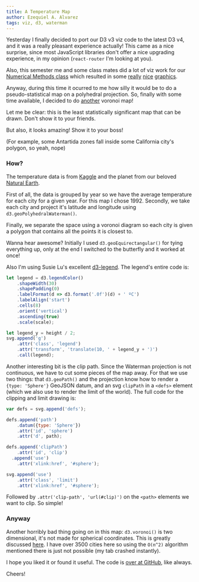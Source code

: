 ```yaml
---
title: A Temperature Map
author: Ezequiel A. Alvarez
tags: viz, d3, waterman
---
```


<link rel="stylesheet" type="text/css" href="/files/butterfly-temp/styles.css" />

Yesterday I finally decided to port our D3 v3 viz code to the latest D3 v4,
and it was a really pleasant experience actually!
This came as a nice surprise, since most JavaScript libraries
don't offer a nice upgrading experience, in my opinion
(`react-router` I'm looking at you).

Also, this semester me and some class mates did a lot of viz work for our [Numerical Methods class](http://www-2.dc.uba.ar/materias/metnum/homepage.html)
which resulted in some [really](/files/hist-cant-gamma-k.png) [nice](/files/ranking_distance.png) [graphics](/files/world_temp_cross_full_poly.png).

Anyway, during this time it ocurred to me how silly it would be to do a pseudo-statistical map on a polyhedral projection.
So, finally with some time available, I decided to do [another](/posts/2015-05-07-primera-division-voronoi.html) voronoi map!

<div id="map" class="center"></div>

Let me be clear: this is the least statistically significant map that can be drawn. Don't show it to your friends.

But also, it looks amazing! Show it to your boss!

(For example, some Antartida zones fall inside some California city's polygon, so yeah, nope)

### How?

The temperature data is from [Kaggle](http://kaggle.com/berkeleyearth/climate-change-earth-surface-temperature-data) and the planet from our beloved [Natural Earth](http://naturalearthdata.com).

First of all, the data is grouped by year so we have the average temperature for each city for a given year. For this map I chose 1992. Secondly, we take each city and project it's latitude and longitude using `d3.geoPolyhedralWaterman()`.

Finally, we separate the space using a voronoi diagram so each city is given a polygon that contains all the points it is closest to.

Wanna hear awesome? Initially I used `d3.geoEquirectangular()` for tying everything up, only at the end I switched to the butterfly and it worked at once!

Also I'm using Susie Lu's excellent [d3-legend](http://d3-legend.susielu.com/). The legend's entire code is:

```javascript
let legend = d3.legendColor()
    .shapeWidth(30)
    .shapePadding(0)
    .labelFormat(d => d3.format('.0f')(d) + ' ºC')
    .labelAlign('start')
    .cells(8)
    .orient('vertical')
    .ascending(true)
    .scale(scale);

let legend_y = height / 2;
svg.append('g')
    .attr('class', 'legend')
    .attr('transform', 'translate(10, ' + legend_y + ')')
    .call(legend);
```

Another interesting bit is the clip path. Since the Waterman projection is not continuous, we have to cut some pieces of the map away. For that we use two things: that `d3.geoPath()` and the projection know how to render a `{type: 'Sphere'}` GeoJSON datum, and an svg `clipPath` in a `<defs>` element (which we also use to render the limit of the world). The full code for the clipping and limit drawing is:

```javascript
var defs = svg.append('defs');

defs.append('path')
    .datum({type: 'Sphere'})
    .attr('id', 'sphere')
    .attr('d', path);

defs.append('clipPath')
    .attr('id', 'clip')
  .append('use')
    .attr('xlink:href', '#sphere');

svg.append('use')
    .attr('class', 'limit')
    .attr('xlink:href', '#sphere');
```

Followed by `.attr('clip-path', 'url(#clip)')` on the `<path>` elements we want to clip. So simple!

### Anyway

Another horribly bad thing going on in this map: `d3.voronoi()` is two dimensional, it's not made for spherical coordinates. This is greatly discussed [here](https://github.com/d3/d3/issues/1820). I have over 3500 cities here so using the `O(n^2)` algorithm mentioned there is just not possible (my tab crashed instantly).

I hope you liked it or found it useful. The code is [over at GitHub](https://github.com/alvare/clrnds-blog/tree/master/files/butterfly-temp/main.js), like always.

Cheers!

<script src="https://unpkg.com/d3@4"></script>
<script src="https://unpkg.com/lodash@4"></script>
<script src="https://unpkg.com/topojson@3"></script>
<script src="https://unpkg.com/d3-geo-projection@2"></script>
<script src="https://cdnjs.cloudflare.com/ajax/libs/d3-legend/2.24.0/d3-legend.min.js"></script>
<script src="/files/butterfly-temp/main.js"></script>
